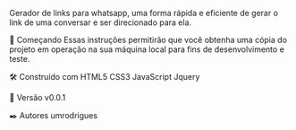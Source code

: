 Gerador de links para whatsapp, uma forma rápida e eficiente de gerar o link de uma conversar e ser direcionado para ela.

🚀 Começando
Essas instruções permitirão que você obtenha uma cópia do projeto em operação na sua máquina local para fins de desenvolvimento e teste.


🛠️ Construído com
HTML5
CSS3
JavaScript
Jquery


📌 Versão
v0.0.1

✒️ Autores
    umrodrigues 